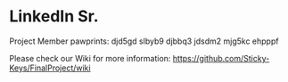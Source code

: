 # LinkedIn Sr.


Project Member pawprints: 
djd5gd
slbyb9
djbbq3
jdsdm2
mjg5kc
ehpppf

Please check our Wiki for more information: https://github.com/Sticky-Keys/FinalProject/wiki
